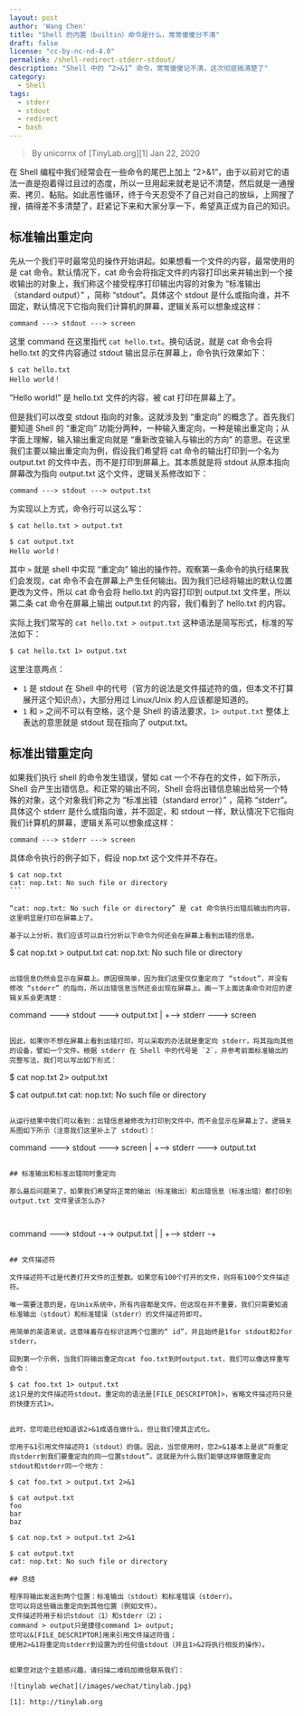 ```yaml
---
layout: post
author: 'Wang Chen'
title: "Shell 的内置（builtin）命令是什么，常常傻傻分不清"
draft: false
license: "cc-by-nc-nd-4.0"
permalink: /shell-redirect-stderr-stdout/
description: "Shell 中的 “2>&1” 命令，常常傻傻记不清，这次彻底搞清楚了"
category:
  - Shell
tags:
  - stderr
  - stdout
  - redirect
  - bash
---
```


> By unicornx of [TinyLab.org][1]
> Jan 22, 2020

在 Shell 编程中我们经常会在一些命令的尾巴上加上 “2>&1”，由于以前对它的语法一直是抱着得过且过的态度，所以一旦用起来就老是记不清楚，然后就是一通搜索、拷贝、黏贴。如此恶性循环，终于今天忍受不了自己对自己的放纵，上网搜了搜，搞得差不多清楚了，赶紧记下来和大家分享一下，希望真正成为自己的知识。


## 标准输出重定向

先从一个我们平时最常见的操作开始讲起。如果想看一个文件的内容，最常使用的是 cat 命令。默认情况下，cat 命令会将指定文件的内容打印出来并输出到一个接收输出的对象上，我们称这个接受程序打印输出内容的对象为 “标准输出（standard output）” ，简称 “stdout”。具体这个 stdout 是什么或指向谁，并不固定，默认情况下它指向我们计算机的屏幕，逻辑关系可以想象成这样：

```
command ---> stdout ---> screen
```

这里 command 在这里指代 `cat hello.txt`。换句话说，就是 cat 命令会将 hello.txt 的文件内容通过 stdout 输出显示在屏幕上，命令执行效果如下：

```
$ cat hello.txt
Hello world！
```

“Hello world!” 是 hello.txt 文件的内容，被 cat 打印在屏幕上了。

但是我们可以改变 stdout 指向的对象。这就涉及到 “重定向” 的概念了。首先我们要知道 Shell 的 “重定向” 功能分两种，一种输入重定向，一种是输出重定向；从字面上理解，输入输出重定向就是 “重新改变输入与输出的方向” 的意思。在这里我们主要以输出重定向为例，假设我们希望将 cat 命令的输出打印到一个名为 output.txt 的文件中去，而不是打印到屏幕上。其本质就是将 stdout 从原本指向屏幕改为指向 output.txt 这个文件，逻辑关系修改如下：

```
command ---> stdout ---> output.txt
```

为实现以上方式，命令行可以这么写：

```
$ cat hello.txt > output.txt

$ cat output.txt
Hello world！
```

其中 `>` 就是 shell 中实现 “重定向” 输出的操作符。观察第一条命令的执行结果我们会发现，cat 命令不会在屏幕上产生任何输出。因为我们已经将输出的默认位置更改为文件，所以 cat 命令会将 hello.txt 的内容打印到 output.txt 文件里，所以第二条 cat 命令在屏幕上输出 output.txt 的内容，我们看到了 hello.txt 的内容。


实际上我们常写的 `cat hello.txt > output.txt` 这种语法是简写形式，标准的写法如下：
```
$ cat hello.txt 1> output.txt
```

这里注意两点：
- `1` 是 stdout 在 Shell 中的代号（官方的说法是文件描述符的值，但本文不打算展开这个知识点），大部分用过 Linux/Unix 的人应该都是知道的。
- `1` 和 `>` 之间不可以有空格，这个是 Shell 的语法要求，`1> output.txt` 整体上表达的意思就是 stdout 现在指向了 output.txt。

## 标准出错重定向

如果我们执行 shell 的命令发生错误，譬如 cat 一个不存在的文件，如下所示，Shell 会产生出错信息。和正常的输出不同，Shell 会将出错信息输出给另一个特殊的对象，这个对象我们称之为 “标准出错（standard error）” ，简称 “stderr”。具体这个 stderr 是什么或指向谁，并不固定，和 stdout 一样，默认情况下它指向我们计算机的屏幕，逻辑关系可以想象成这样：

```
command ---> stderr ---> screen
```

具体命令执行的例子如下，假设 nop.txt 这个文件并不存在。

````
$ cat nop.txt
cat: nop.txt: No such file or directory
```

“cat: nop.txt: No such file or directory” 是 cat 命令执行出错后输出的内容，这里明显是打印在屏幕上了。

基于以上分析，我们应该可以自行分析以下命令为何还会在屏幕上看到出错的信息。

````
$ cat nop.txt > output.txt
cat: nop.txt: No such file or directory
```

出错信息仍然会显示在屏幕上。原因很简单，因为我们这里仅仅重定向了 “stdout”，并没有修改 “stderr” 的指向，所以出错信息当然还会出现在屏幕上。画一下上面这条命令对应的逻辑关系会更清楚：

```
command ---> stdout ---> output.txt
        |
        +--> stderr ---> screen
```

因此，如果你不想在屏幕上看到出错打印，可以采取的办法就是重定向 stderr，将其指向其他的设备，譬如一个文件。根据 stderr 在 Shell 中的代号是 `2`，并参考前面标准输出的完整写法，我们可以写出如下形式：

```
$ cat nop.txt 2> output.txt

$ cat output.txt
cat: nop.txt: No such file or directory
```

从运行结果中我们可以看到：出错信息被修改为打印到文件中，而不会显示在屏幕上了。逻辑关系图如下所示（注意我们这里补上了 stdout）：

```
command ---> stdout ---> screen
        |
        +--> stderr ---> output.txt
```

## 标准输出和标准出错同时重定向

那么最后问题来了，如果我们希望将正常的输出（标准输出）和出错信息（标准出错）都打印到 output.txt 文件里该怎么办?



```
command ---> stdout -+-> output.txt
        |            | 
        +--> stderr -+
```

## 文件描述符

文件描述符不过是代表打开文件的正整数。如果您有100个打开的文件，则将有100个文件描述符。

唯一需要注意的是，在Unix系统中，所有内容都是文件。但这现在并不重要，我们只需要知道标准输出（stdout）和标准错误（stderr）的文件描述符即可。

用简单的英语来说，这意味着存在标识这两个位置的“ id”，并且始终是1for stdout和2for stderr。

回到第一个示例，当我们将输出重定向cat foo.txt到时output.txt，我们可以像这样重写命令：

$ cat foo.txt 1> output.txt
这1只是的文件描述符stdout。重定向的语法是[FILE_DESCRIPTOR]>，省略文件描述符只是的快捷方式1>。


此时，您可能已经知道该2>&1成语在做什么，但让我们使其正式化。

您用于&1引用文件描述符1（stdout）的值。因此，当您使用时，您2>&1基本上是说“将重定向stderr到我们要重定向的同一位置stdout”。这就是为什么我们能够这样做既重定向stdout和stderr同一个地方：

$ cat foo.txt > output.txt 2>&1

$ cat output.txt
foo
bar
baz

$ cat nop.txt > output.txt 2>&1

$ cat output.txt
cat: nop.txt: No such file or directory

## 总结

程序将输出发送到两个位置：标准输出（stdout）和标准错误（stderr）。
您可以将这些输出重定向到其他位置（例如文件）。
文件描述符用于标识stdout（1）和stderr（2）；
command > output只是捷径command 1> output;
您可以&[FILE_DESCRIPTOR]用来引用文件描述符值；
使用2>&1将重定向stderr到设置为的任何值stdout（并且1>&2将执行相反的操作）。


如果您对这个主题感兴趣，请扫描二维码加微信联系我们：

![tinylab wechat](/images/wechat/tinylab.jpg)

[1]: http://tinylab.org

